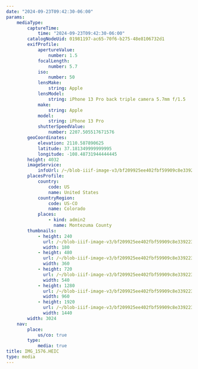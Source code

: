 ```yaml
---
date: "2024-09-23T09:42:30-06:00"
params:
    mediaType:
        captureTime:
            time: "2024-09-23T09:42:30-06:00"
        catalogNodeUid: 01981197-ac65-70f6-b275-48e8106732d1
        exifProfile:
            apertureValue:
                number: 1.5
            focalLength:
                number: 5.7
            iso:
                number: 50
            lensMake:
                string: Apple
            lensModel:
                string: iPhone 13 Pro back triple camera 5.7mm f/1.5
            make:
                string: Apple
            model:
                string: iPhone 13 Pro
            shutterSpeedValue:
                number: 2207.505517671576
        geoCoordinates:
            elevation: 2110.587890625
            latitude: 37.181349999999995
            longitude: -108.48731944444445
        height: 4032
        imageService:
            infoUrl: /~/blob-iiif-image-v3/bf209925ee402fbf59909c8e33922353f22ca6dbfbbf5f043299fabf166bf062/info.json
        placesProfile:
            country:
                code: US
                name: United States
            countryRegion:
                code: US-CO
                name: Colorado
            places:
                - kind: admin2
                  name: Montezuma County
        thumbnails:
            - height: 240
              url: /~/blob-iiif-image-v3/bf209925ee402fbf59909c8e33922353f22ca6dbfbbf5f043299fabf166bf062/full/180%2C240/0/default.jpg
              width: 180
            - height: 480
              url: /~/blob-iiif-image-v3/bf209925ee402fbf59909c8e33922353f22ca6dbfbbf5f043299fabf166bf062/full/360%2C480/0/default.jpg
              width: 360
            - height: 720
              url: /~/blob-iiif-image-v3/bf209925ee402fbf59909c8e33922353f22ca6dbfbbf5f043299fabf166bf062/full/540%2C720/0/default.jpg
              width: 540
            - height: 1280
              url: /~/blob-iiif-image-v3/bf209925ee402fbf59909c8e33922353f22ca6dbfbbf5f043299fabf166bf062/full/960%2C1280/0/default.jpg
              width: 960
            - height: 1920
              url: /~/blob-iiif-image-v3/bf209925ee402fbf59909c8e33922353f22ca6dbfbbf5f043299fabf166bf062/full/1440%2C1920/0/default.jpg
              width: 1440
        width: 3024
    nav:
        place:
            us/co: true
        type:
            media: true
title: IMG_1576.HEIC
type: media
---
```

